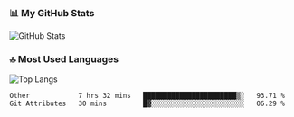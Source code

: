 ### 📊 My GitHub Stats
![GitHub Stats](https://github-readme-stats.vercel.app/api?username=ixand&show_icons=true&theme=github_dark)

### 🔝 Most Used Languages
![Top Langs](https://github-readme-stats.vercel.app/api/top-langs/?username=ixand&layout=compact&theme=github_dark)

<!--START_SECTION:waka-->

```txt
Other            7 hrs 32 mins   ███████████████████████▒░   93.71 %
Git Attributes   30 mins         █▓░░░░░░░░░░░░░░░░░░░░░░░   06.29 %
```

<!--END_SECTION:waka-->

